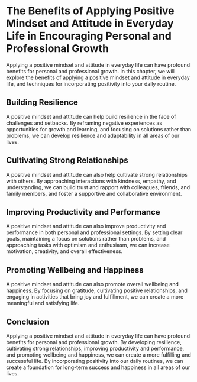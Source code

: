 # The Benefits of Applying Positive Mindset and Attitude in Everyday Life in Encouraging Personal and Professional Growth

Applying a positive mindset and attitude in everyday life can have profound benefits for personal and professional growth. In this chapter, we will explore the benefits of applying a positive mindset and attitude in everyday life, and techniques for incorporating positivity into your daily routine.

Building Resilience
-------------------

A positive mindset and attitude can help build resilience in the face of challenges and setbacks. By reframing negative experiences as opportunities for growth and learning, and focusing on solutions rather than problems, we can develop resilience and adaptability in all areas of our lives.

Cultivating Strong Relationships
--------------------------------

A positive mindset and attitude can also help cultivate strong relationships with others. By approaching interactions with kindness, empathy, and understanding, we can build trust and rapport with colleagues, friends, and family members, and foster a supportive and collaborative environment.

Improving Productivity and Performance
--------------------------------------

A positive mindset and attitude can also improve productivity and performance in both personal and professional settings. By setting clear goals, maintaining a focus on solutions rather than problems, and approaching tasks with optimism and enthusiasm, we can increase motivation, creativity, and overall effectiveness.

Promoting Wellbeing and Happiness
---------------------------------

A positive mindset and attitude can also promote overall wellbeing and happiness. By focusing on gratitude, cultivating positive relationships, and engaging in activities that bring joy and fulfillment, we can create a more meaningful and satisfying life.

Conclusion
----------

Applying a positive mindset and attitude in everyday life can have profound benefits for personal and professional growth. By developing resilience, cultivating strong relationships, improving productivity and performance, and promoting wellbeing and happiness, we can create a more fulfilling and successful life. By incorporating positivity into our daily routines, we can create a foundation for long-term success and happiness in all areas of our lives.

